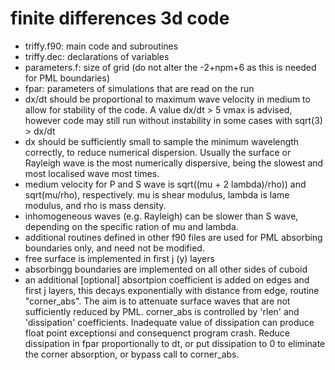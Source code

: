 finite differences 3d code
==========================
- triffy.f90: main code and subroutines
- triffy.dec: declarations of variables
- parameters.f: size of grid (do not alter the -2+npm+6 as this is needed for PML boundaries)
- fpar: parameters of simulations that are read on the run
- dx/dt should be proportional to maximum wave velocity in medium to allow for stability of the code. A value dx/dt > 5 vmax is advised, however code may still run without instability in some cases with sqrt(3) > dx/dt 
- dx should be sufficiently small to sample the minimum wavelength correctly, to reduce numerical dispersion.
Usually the surface or Rayleigh wave is the most numerically dispersive, being the slowest and most localised wave most times.  
- medium velocity for P and S wave is sqrt((mu + 2 lambda)/rho))
and sqrt(mu/rho), respectively. mu is shear modulus, lambda is lame modulus, and rho is mass density. 
- inhomogeneous waves (e.g. Rayleigh) can be slower than S wave, depending on the specific ration of mu and lambda.
- additional routines defined in other f90 files are used for PML absorbing boundaries only, and need not be modified.
- free surface is implemented in first j (y) layers
- absorbingg boundaries are implemented on all other sides of cuboid
- an additional [optional] absortpion coefficient is added on edges and first j layers, this decays exponentially with distance from edge, routine "corner_abs".
The aim is to attenuate surface waves that are not sufficiently reduced by PML.
corner_abs is controlled by 'rlen' and 'dissipation' coefficients.
Inadequate value of dissipation can produce float point exceptionsi and consequenct program crash. 
Reduce dissipation in fpar proportionally to dt, or put dissipation to 0 to eliminate the corner absorption, or bypass call to corner_abs.
